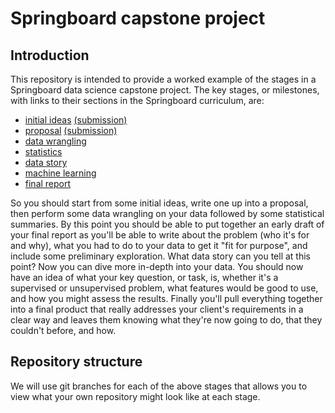 # Springboard capstone project

## Introduction

This repository is intended to provide a worked example of the
stages in a Springboard data science capstone project.
The key stages, or milestones, with links to their sections in the Springboard curriculum, are:

* [initial ideas](https://www.springboard.com/workshops/data-science/learn/#/curriculum/596)
    [(submission)](initial_ideas.md)
* [proposal](https://www.springboard.com/workshops/data-science/learn/#/curriculum/576)
    [(submission)](full_proposal.md)
* [data wrangling](https://www.springboard.com/workshops/data-science/learn/#/curriculum/577)
* [statistics](https://www.springboard.com/workshops/data-science/learn/#/curriculum/1169)
* [data story](https://www.springboard.com/workshops/data-science/learn/#/curriculum/458)
* [machine learning](https://www.springboard.com/workshops/data-science/learn/#/curriculum/1207)
* [final report](https://www.springboard.com/workshops/data-science/learn/#/curriculum/378)

So you should start from some initial ideas, write one up into a proposal, then perform some
data wrangling on your data followed by some statistical summaries. By this point you should
be able to put together an early draft of your final report as you'll be able to write about
the problem (who it's for and why), what you had to do to your data to get it "fit for purpose",
and include some preliminary exploration. What data story can you tell at this point?
Now you can dive more in-depth into your data. You should now have an idea of what your key
question, or task, is, whether it's a supervised or unsupervised problem, what features would
be good to use, and how you might assess the results. Finally you'll pull everything together
into a final product that really addresses your client's requirements in a clear way and
leaves them knowing what they're now going to do, that they couldn't before, and how.

## Repository structure

We will use git branches for each of the above stages that allows you to view what your
own repository might look like at each stage.
